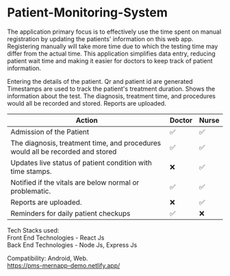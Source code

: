 # Patient-Monitoring-System


The application primary focus is to effectively use the time spent on manual registration by updating the patients' information on this web app. Registering manually will take more time due to which the testing time may differ from the actual time. This application simplifies data entry, reducing patient wait time and making it easier for doctors to keep track of patient information. 


Entering the details of the patient.
Qr and patient id are generated
Timestamps are used to track the patient's treatment duration.
Shows the information about the test.
The diagnosis, treatment time, and procedures would all be recorded and stored.
Reports are uploaded.


|Action                                |Doctor     |Nurse      |  
|--------------------------------------|---------- |-----------|
|Admission of the Patient              |    ✅    |     ✅    |
|The diagnosis, treatment time, and procedures would all be recorded and stored |     ✅ |✅    | 
|Updates live status of patient condition with time stamps. |   ❌      |   ✅     |
|Notified if the vitals are below normal or problematic.|     ✅    |     ✅   |
| Reports are uploaded.                |     ❌    |   ✅     |
| Reminders for daily patient checkups |    ✅    |     ❌    |

Tech Stacks used:<br>
Front End Technologies - React Js <br>
Back End Technologies - Node Js, Express Js
 
Compatibility: Android, Web.
<br>
https://pms-mernapp-demo.netlify.app/
